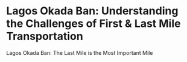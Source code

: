 # Lagos Okada Ban: Understanding the Challenges of First & Last Mile Transportation
Lagos Okada Ban: The Last Mile is the Most Important Mile 
